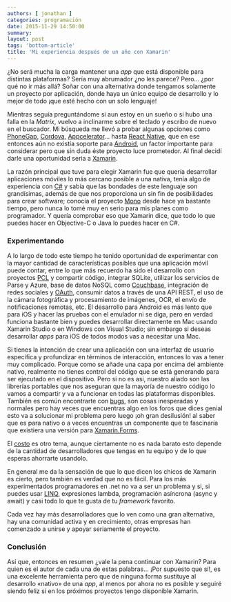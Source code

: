 ```yaml
---
authors: [ jonathan ]
categories: programación
date: 2015-11-29 14:50:00
summary:
layout: post
tags: 'bottom-article'
title: 'Mi experiencia después de un año con Xamarin'
---
```


¿No será mucha la carga mantener una *app* que está disponible para distintas plataformas? Sería muy abrumador ¿no les parece?<!-- more --> Pero... ¿por qué no ir más allá? Soñar con una alternativa donde tengamos solamente un proyecto por aplicación, donde haya un único equipo de desarrollo y lo mejor de todo ¡que esté hecho con un solo lenguaje!

Mientras seguía preguntándome si aun estoy en un sueño o si hubo una falla en la *Matrix*, vuelvo a inclinarme sobre el teclado y escribo de nuevo en el buscador. Mi búsqueda me llevó a probar algunas opciones como [PhoneGap][phonegap], [Cordova][cordova], [Appcelerator][appcelerator]… hasta [React Native][react-native], que en ese entonces aún no existía soporte para [Android][android], un factor importante para considerar pero que sin duda éste proyecto luce prometedor. Al final decidí darle una oportunidad seria a [Xamarin][xamarin].

La razón principal que tuve para elegir Xamarin fue que quería desarrollar aplicaciones móviles lo más cercano posible a una nativa, tenía algo de experiencia con [C#][csharp] y sabía que las bondades de este lenguaje son grandísimas, además de que nos proporciona un sin fin de posibilidades para crear software; conocía el proyecto [Mono][mono-project] desde hace ya bastante tiempo, pero nunca lo tomé muy en serio para mis planes como programador. Y quería comprobar eso que Xamarin dice, que todo lo que puedes hacer en Objective-C o Java lo puedes hacer en C#.

### Experimentando

A lo largo de todo este tiempo he tenido oportunidad de experimentar con la mayor cantidad de características posibles que una aplicación móvil puede contar, entre lo que más recuerdo ha sido el desarrollo con proyectos [PCL][pcl] y compartir código, integrar SQLite, utilizar los servicios de Parse y Azure, base de datos NoSQL como [Couchbase][couchbase], integración de redes sociales y [OAuth][oauth], consumir datos a través de una API REST, el uso de la cámara fotográfica y procesamiento de imágenes, OCR, el envío de notificaciones remotas, etc. El desarrollo para Android es más lento que para iOS y hacer las pruebas con el emulador ni se diga, pero en verdad funciona bastante bien y puedes desarrollar directamente en Mac usando Xamarin Studio o en Windows con Visual Studio; sin embargo si deseas desarrollar *apps* para iOS de todos modos vas a necesitar una Mac.

Si tienes la intención de crear una aplicación con una interfaz de usuario específica y profundizar en términos de interacción, entonces lo vas a tener muy complicado. Porque como se añade una capa por encima del ambiente nativo, realmente no tienes control del código que se está generando para ser ejecutado en el dispositivo. Pero si no es asi, nuestro aliado son las librerías portables que nos aseguran que la mayoría de nuestro código lo vamos a compartir y va a funcionar en todas las plataformas disponibles. También es común encontrarte con [bugs][xamarin-bugs], son cosas inesperadas y normales pero hay veces que encuentras algo en los foros que dices genial esto va a solucionar mi problema pero luego ¡oh gran desilusión! al saber que es para nativo o a veces encuentras un componente que te fascinaría que existiera una versión para [Xamarin.Forms][xamarin.forms].

El [costo][xamarin-price] es otro tema, aunque ciertamente no es nada barato esto depende de la cantidad de desarrolladores que tengas en tu equipo y de lo que esperas ahorrarte usandolo.

En general me da la sensación de que lo que dicen los chicos de Xamarin es cierto, pero también es verdad que no es fácil. Para los más experimentados programadores en .net no va a ser un problema y si, si puedes usar [LINQ][linq], expresiones lambda, programación asíncrona (async y await) y casi todo lo que te gusta de tu *framework* favorito.

Cada vez hay más desarrolladores que lo ven como una gran alternativa, hay una comunidad activa y en crecimiento, otras empresas han comenzado a unirse y apoyar seriamente el proyecto.

### Conclusión

Así que, entonces en resumen ¿vale la pena continuar con Xamarin? Para quien es el autor de cada una de estas palabras... ¡Por supuesto que sí!, es una excelente herramienta pero que de ninguna forma sustituye al desarrollo «nativo» de una *app*, al menos por ahora no es posible y seguiré siendo feliz si en los próximos proyectos tengo disponible Xamarin.

[phonegap]: http://phonegap.com/
[cordova]: https://cordova.apache.org/
[appcelerator]: http://www.appcelerator.com/
[react-native]: https://facebook.github.io/react-native/
[android]: https://www.android.com/
[xamarin]: https://xamarin.com/
[csharp]: https://en.wikipedia.org/wiki/C_Sharp_%28programming_language%29
[mono-project]: http://www.mono-project.com/
[pcl]: https://msdn.microsoft.com/en-us/library/gg597391%28v=vs.110%29.aspx
[couchbase]: http://www.couchbase.com/nosql-databases/couchbase-mobile
[oauth]: http://oauth.net/
[xamarin-bugs]: https://bugzilla.xamarin.com/buglist.cgi?chfield=[Bug%20creation]&chfieldfrom=24h
[xamarin.forms]: https://xamarin.com/forms
[xamarin-price]: https://store.xamarin.com/
[linq]: https://msdn.microsoft.com/en-us/library/bb397926.aspx
